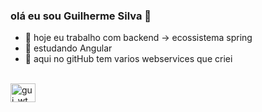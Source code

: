 ### olá eu sou Guilherme Silva 👋

- 🔭 hoje eu trabalho com backend -> ecossistema spring 
- 🌱 estudando Angular
- 👯 aqui no gitHub tem varios webservices que criei

<div style="display: inline_block"><br>
  <img align="center" alt="gui_wt" height="30" width="40" src="	https://img.shields.io/badge/Wire-B71C1C?style=for-the-badge&logo=wire&logoColor=white">
  
</div  
